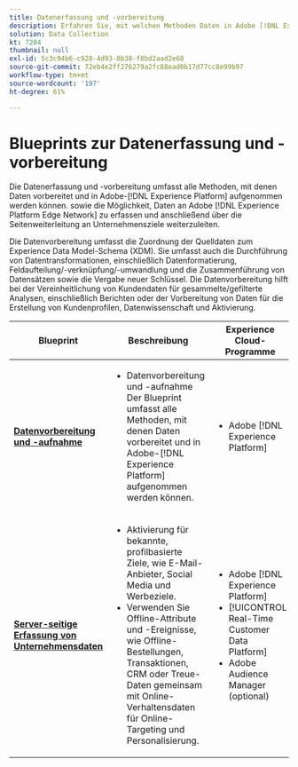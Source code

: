 ```yaml
---
title: Datenerfassung und -vorbereitung
description: Erfahren Sie, mit welchen Methoden Daten in Adobe [!DNL Experience Platform] aufgenommen und vorbereitet werden können.
solution: Data Collection
kt: 7204
thumbnail: null
exl-id: 5c3c94b6-c928-4d93-8b38-f8bd2aad2e68
source-git-commit: 72eb4e2ff276279a2fc88ead0b17d77cc8e99b97
workflow-type: tm+mt
source-wordcount: '197'
ht-degree: 61%

---
```


# Blueprints zur Datenerfassung und -vorbereitung

Die Datenerfassung und -vorbereitung umfasst alle Methoden, mit denen Daten vorbereitet und in Adobe-[!DNL Experience Platform] aufgenommen werden können. sowie die Möglichkeit, Daten an Adobe [!DNL Experience Platform Edge Network] zu erfassen und anschließend über die Seitenweiterleitung an Unternehmensziele weiterzuleiten.

Die Datenvorbereitung umfasst die Zuordnung der Quelldaten zum Experience Data Model-Schema (XDM). Sie umfasst auch die Durchführung von Datentransformationen, einschließlich Datenformatierung, Feldaufteilung/-verknüpfung/-umwandlung und die Zusammenführung von Datensätzen sowie die Vergabe neuer Schlüssel. Die Datenvorbereitung hilft bei der Vereinheitlichung von Kundendaten für gesammelte/gefilterte Analysen, einschließlich Berichten oder der Vorbereitung von Daten für die Erstellung von Kundenprofilen, Datenwissenschaft und Aktivierung.

| Blueprint | Beschreibung | Experience Cloud-Programme |
|---|---|---|
| **[Datenvorbereitung und -aufnahme](ingestion.md)** | <ul><li>Datenvorbereitung und -aufnahme Der Blueprint umfasst alle Methoden, mit denen Daten vorbereitet und in Adobe-[!DNL Experience Platform] aufgenommen werden können.</ul></li> | <ul><li> Adobe [!DNL Experience Platform] </ul></li> |
| **[Server-seitige Erfassung von Unternehmensdaten](server-side-collection.md)** | <ul><li>Aktivierung für bekannte, profilbasierte Ziele, wie E-Mail-Anbieter, Social Media und Werbeziele. </li><li>Verwenden Sie Offline-Attribute und -Ereignisse, wie Offline-Bestellungen, Transaktionen, CRM oder Treue-Daten gemeinsam mit Online-Verhaltensdaten für Online-Targeting und Personalisierung.</li></ul> | <ul><li>Adobe [!DNL Experience Platform]</li><li> [!UICONTROL Real-Time Customer Data Platform]</li><li>Adobe Audience Manager (optional)</li></ul> |
